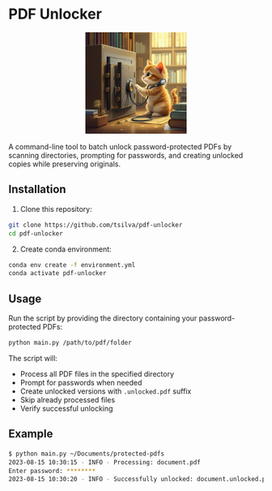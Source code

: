 # PDF Unlocker

<p align="center">
  <img src="logo.jpg" alt="PDF Unlocker Logo" width="200"/>
</p>

A command-line tool to batch unlock password-protected PDFs by scanning directories, prompting for passwords, and creating unlocked copies while preserving originals.

## Installation

1. Clone this repository:
```bash
git clone https://github.com/tsilva/pdf-unlocker
cd pdf-unlocker
```

2. Create conda environment:
```bash
conda env create -f environment.yml
conda activate pdf-unlocker
```

## Usage

Run the script by providing the directory containing your password-protected PDFs:

```bash
python main.py /path/to/pdf/folder
```

The script will:
- Process all PDF files in the specified directory
- Prompt for passwords when needed
- Create unlocked versions with `.unlocked.pdf` suffix
- Skip already processed files
- Verify successful unlocking

## Example

```bash
$ python main.py ~/Documents/protected-pdfs
2023-08-15 10:30:15 - INFO - Processing: document.pdf
Enter password: ********
2023-08-15 10:30:20 - INFO - Successfully unlocked: document.unlocked.pdf
```